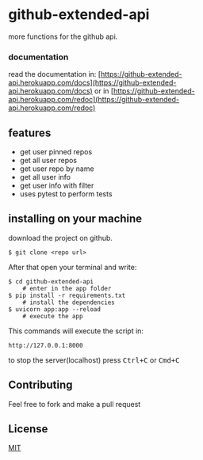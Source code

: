 # github-extended-api 

more functions for the github api.
### documentation
read the documentation in:
[https://github-extended-api.herokuapp.com/docs](https://github-extended-api.herokuapp.com/docs)
or in [https://github-extended-api.herokuapp.com/redoc](https://github-extended-api.herokuapp.com/redoc)

## features
* get user pinned repos
* get all user repos
* get user repo by name
* get all user info 
* get user info with filter
* uses pytest to perform tests

## installing on your machine

download the project on github. 

```
$ git clone <repo url>
``` 

After that open your terminal and write:

```
$ cd github-extended-api 
    # enter in the app folder
$ pip install -r requirements.txt
    # install the dependencies
$ uvicorn app:app --reload
    # execute the app
```

This commands will execute the script in: 

```
http://127.0.0.1:8000
```

to stop the server(localhost) press <kbd>Ctrl</kbd><kbd>+</kbd><kbd>C</kbd> or <kbd>Cmd</kbd><kbd>+</kbd><kbd>C</kbd>

## Contributing
Feel free to fork and make a pull request

## License
[MIT](LICENSE)
